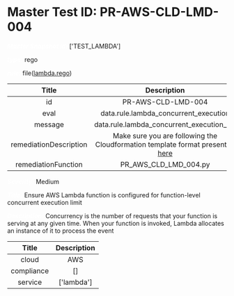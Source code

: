 



# Master Test ID: PR-AWS-CLD-LMD-004


***<font color="white">Master Snapshot Id:</font>*** ['TEST_LAMBDA']

***<font color="white">type:</font>*** rego

***<font color="white">rule:</font>*** file([lambda.rego])  
  
  
  
  

|Title|Description|
| :---: | :---: |
|id|PR-AWS-CLD-LMD-004|
|eval|data.rule.lambda_concurrent_execution|
|message|data.rule.lambda_concurrent_execution_err|
|remediationDescription|Make sure you are following the Cloudformation template format presented <a href='https://docs.aws.amazon.com/AWSCloudFormation/latest/UserGuide/aws-resource-lambda-function.html#cfn-lambda-function-reservedconcurrentexecutions' target='_blank'>here</a>|
|remediationFunction|PR_AWS_CLD_LMD_004.py|


***<font color="white">Severity:</font>*** Medium

***<font color="white">Title:</font>*** Ensure AWS Lambda function is configured for function-level concurrent execution limit

***<font color="white">Description:</font>*** Concurrency is the number of requests that your function is serving at any given time. When your function is invoked, Lambda allocates an instance of it to process the event  
  
  

|Title|Description|
| :---: | :---: |
|cloud|AWS|
|compliance|[]|
|service|['lambda']|



[lambda.rego]: https://github.com/prancer-io/prancer-compliance-test/tree/master/aws/cloud/lambda.rego
